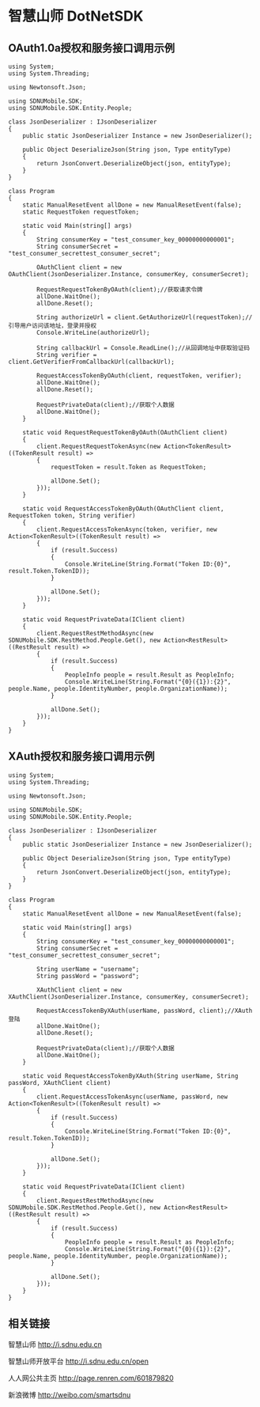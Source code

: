 智慧山师 DotNetSDK
=========

OAuth1.0a授权和服务接口调用示例
---------
    using System;
    using System.Threading;

    using Newtonsoft.Json;

    using SDNUMobile.SDK;
    using SDNUMobile.SDK.Entity.People;

    class JsonDeserializer : IJsonDeserializer
    {
        public static JsonDeserializer Instance = new JsonDeserializer();

        public Object DeserializeJson(String json, Type entityType)
        {
            return JsonConvert.DeserializeObject(json, entityType);
        }
    }

    class Program
    {
        static ManualResetEvent allDone = new ManualResetEvent(false);
        static RequestToken requestToken;

        static void Main(string[] args)
        {
            String consumerKey = "test_consumer_key_00000000000001";
            String consumerSecret = "test_consumer_secrettest_consumer_secret";

            OAuthClient client = new OAuthClient(JsonDeserializer.Instance, consumerKey, consumerSecret);

            RequestRequestTokenByOAuth(client);//获取请求令牌
            allDone.WaitOne();
            allDone.Reset();

            String authorizeUrl = client.GetAuthorizeUrl(requestToken);//引导用户访问该地址，登录并授权
            Console.WriteLine(authorizeUrl);

            String callbackUrl = Console.ReadLine();//从回调地址中获取验证码
            String verifier = client.GetVerifierFromCallbackUrl(callbackUrl);

            RequestAccessTokenByOAuth(client, requestToken, verifier);
            allDone.WaitOne();
            allDone.Reset();

            RequestPrivateData(client);//获取个人数据
            allDone.WaitOne();
        }

        static void RequestRequestTokenByOAuth(OAuthClient client)
        {
            client.RequestRequestTokenAsync(new Action<TokenResult>((TokenResult result) =>
            {
                requestToken = result.Token as RequestToken;

                allDone.Set();
            }));
        }

        static void RequestAccessTokenByOAuth(OAuthClient client, RequestToken token, String verifier)
        {
            client.RequestAccessTokenAsync(token, verifier, new Action<TokenResult>((TokenResult result) =>
            {
                if (result.Success)
                {
                    Console.WriteLine(String.Format("Token ID:{0}", result.Token.TokenID));
                }

                allDone.Set();
            }));
        }

        static void RequestPrivateData(IClient client)
        {
            client.RequestRestMethodAsync(new SDNUMobile.SDK.RestMethod.People.Get(), new Action<RestResult>((RestResult result) =>
            {
                if (result.Success)
                {
                    PeopleInfo people = result.Result as PeopleInfo;
                    Console.WriteLine(String.Format("{0}({1}):{2}", people.Name, people.IdentityNumber, people.OrganizationName));
                }

                allDone.Set();
            }));
        }
    }


XAuth授权和服务接口调用示例
---------

    using System;
    using System.Threading;

    using Newtonsoft.Json;

    using SDNUMobile.SDK;
    using SDNUMobile.SDK.Entity.People;

    class JsonDeserializer : IJsonDeserializer
    {
        public static JsonDeserializer Instance = new JsonDeserializer();

        public Object DeserializeJson(String json, Type entityType)
        {
            return JsonConvert.DeserializeObject(json, entityType);
        }
    }

    class Program
    {
        static ManualResetEvent allDone = new ManualResetEvent(false);

        static void Main(string[] args)
        {
            String consumerKey = "test_consumer_key_00000000000001";
            String consumerSecret = "test_consumer_secrettest_consumer_secret";

            String userName = "username";
            String passWord = "password";

            XAuthClient client = new XAuthClient(JsonDeserializer.Instance, consumerKey, consumerSecret);

            RequestAccessTokenByXAuth(userName, passWord, client);//XAuth登陆
            allDone.WaitOne();
            allDone.Reset();

            RequestPrivateData(client);//获取个人数据
            allDone.WaitOne();
        }

        static void RequestAccessTokenByXAuth(String userName, String passWord, XAuthClient client)
        {
            client.RequestAccessTokenAsync(userName, passWord, new Action<TokenResult>((TokenResult result) =>
            {
                if (result.Success)
                {
                    Console.WriteLine(String.Format("Token ID:{0}", result.Token.TokenID));
                }

                allDone.Set();
            }));
        }

        static void RequestPrivateData(IClient client)
        {
            client.RequestRestMethodAsync(new SDNUMobile.SDK.RestMethod.People.Get(), new Action<RestResult>((RestResult result) =>
            {
                if (result.Success)
                {
                    PeopleInfo people = result.Result as PeopleInfo;
                    Console.WriteLine(String.Format("{0}({1}):{2}", people.Name, people.IdentityNumber, people.OrganizationName));
                }

                allDone.Set();
            }));
        }
    }

相关链接
---------
智慧山师 http://i.sdnu.edu.cn 

智慧山师开放平台 http://i.sdnu.edu.cn/open 

人人网公共主页 http://page.renren.com/601879820 

新浪微博 http://weibo.com/smartsdnu 
